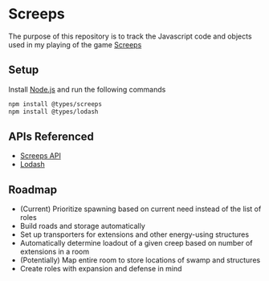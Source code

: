 # Screeps

The purpose of this repository is to track the Javascript code and objects used in my playing of the game [Screeps](https://store.steampowered.com/app/464350/Screeps/)


## Setup

Install [Node.js](https://nodejs.org/en/download/) and run the following commands
```bash
npm install @types/screeps
npm install @types/lodash
```

## APIs Referenced

- [Screeps API](https://docs.screeps.com/api/)
- [Lodash](https://lodash.com/docs/)

## Roadmap

- (Current) Prioritize spawning based on current need instead of the list of roles
- Build roads and storage automatically
- Set up transporters for extensions and other energy-using structures
- Automatically determine loadout of a given creep based on number of extensions in a room
- (Potentially) Map entire room to store locations of swamp and structures
- Create roles with expansion and defense in mind